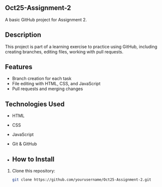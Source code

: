 ## Oct25-Assignment-2

A basic GitHub project for Assignment 2.

## Description

This project is part of a learning exercise to practice using GitHub, 
including creating branches, 
editing files,
working with pull requests.


## Features

- Branch creation for each task
- File editing with HTML, CSS, and JavaScript
- Pull requests and merging changes

## Technologies Used

- HTML
- CSS
- JavaScript
- Git & GitHub

- ## How to Install

1. Clone this repository:
   ```bash
   git clone https://github.com/yourusername/Oct25-Assignment-2.git
